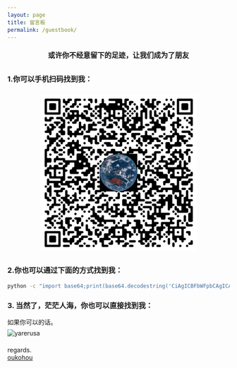 ```yaml
---
layout: page
title: 留言板
permalink: /guestbook/
---
```


<style type="text/css">
img {
    max-width: 100%;
    padding: 0.5em 0;
    margin: auto;
    display: block;
}

.slogan {
    text-align: center;
    font-size: 16px;
    margin-top: 20px;
    margin-bottom: 30px;
}
</style>

<div class='slogan'>
<b>或许你不经意留下的足迹，让我们成为了朋友</b>
</div>

### 1.你可以手机扫码找到我：  
![QR Code](/assets/imgs/messages.png)  

### 2.你也可以通过下面的方式找到我：  
```bash
python -c "import base64;print(base64.decodestring('CiAgICBFbWFpbCAgICAgICAgICAgICAgICAgICA6ICAgb3Vrb2hvdUBvdXRsb29rLmNvbQogICAgQmxvZyBzaXRlICAgICAgICAgICAgICAgOiAgIGh0dHBzOi8vd3d3Lm91a29ob3Uud2FuZy8KICAgIFdlY2hhdCBvZmZpY2lhbCBhY2NvdW50IDogICBvdWtvaG91CiAgICBTbG9nYW4gICAgICAgICAgICAgICAgICA6ICAg5oiR5qKm5oms5bee77yM5L6/5oOz5Yiw5oms5bee5qKm5oiR44CCCiAgICA='))"
```

### 3. 当然了，茫茫人海，你也可以直接找到我：  
如果你可以的话。  
![yarerusa](https://s1.ax2x.com/2018/11/06/5mJOh3.png)  

regards.  
[oukohou](https:www.oukohou.wang)



